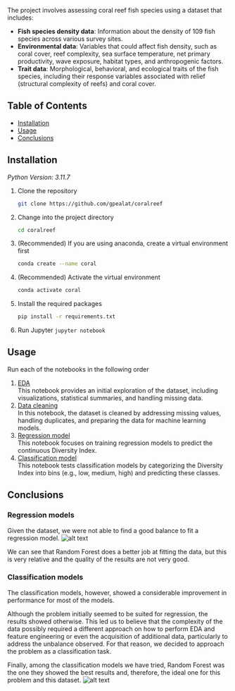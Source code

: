 The project involves assessing coral reef fish species using a dataset that includes:

- **Fish species density data**: Information about the density of 109 fish species across various survey sites.
- **Environmental data**: Variables that could affect fish density, such as coral cover, reef complexity, sea surface temperature, net primary productivity, wave exposure, habitat types, and anthropogenic factors.
- **Trait data**: Morphological, behavioral, and ecological traits of the fish species, including their response variables associated with relief (structural complexity of reefs) and coral cover.

## Table of Contents

- [Installation](#installation)
- [Usage](#usage)
- [Conclusions](#conclusions)

## Installation
*Python Version: 3.11.7*
1. Clone the repository
    ```sh
    git clone https://github.com/gpealat/coralreef
    ```
2. Change into the project directory
    ```sh
    cd coralreef
    ```
3. (Recommended) If you are using anaconda, create a virtual environment first
    ```sh
    conda create --name coral
    ```
4. (Recommended) Activate the virtual environment
      ```sh
      conda activate coral
      ```
5. Install the required packages
    ```sh
    pip install -r requirements.txt
    ```
6. Run Jupyter
   ```jupyter notebook```

## Usage

Run each of the notebooks in the following order

1. [EDA](https://github.com/gpealat/coralreef/blob/main/Notebooks/1%20-%20EDA.ipynb) <br>
    This notebook provides an initial exploration of the dataset, including visualizations, statistical summaries, and handling missing data.
2. [Data cleaning](https://github.com/gpealat/coralreef/blob/main/Notebooks/2%20-%20Data%20cleaning.ipynb) <br>
    In this notebook, the dataset is cleaned by addressing missing values, handling duplicates, and preparing the data for machine learning models.
3. [Regression model](https://github.com/gpealat/coralreef/blob/main/Notebooks/3%20-%20Regression%20model.ipynb) <br>
    This notebook focuses on training regression models to predict the continuous Diversity Index.
4. [Classification model](https://github.com/gpealat/coralreef/blob/main/Notebooks/4%20-%20Classification.ipynb) <br>
    This notebook tests classification models by categorizing the Diversity Index into bins (e.g., low, medium, high) and predicting these classes.

## Conclusions

### Regression models
Given the dataset, we were not able to find a good balance to fit a regression model.
![alt text](https://github.com/gpealat/coralreef/blob/main/img/regression.png?raw=true)

We can see that Random Forest does a better job at fitting the data, but this is very relative and the quality of the results are not very good.

### Classification models
The classification models, however, showed a considerable improvement in performance for most of the models.

Although the problem initially seemed to be suited for regression, the results showed otherwise. This led us to believe that the complexity of the data possibly required a different approach on how to perform EDA and feature engineering or even the acquisition of additional data, particularly to address the unbalance observed.  For that reason, we decided to approach the problem as a classification task. 

Finally, among the classification models we have tried, Random Forest was the one they showed the best results and, therefore, the ideal one for this problem and this dataset. 
![alt text](https://github.com/gpealat/coralreef/blob/main/img/f1s.png?raw=true)

